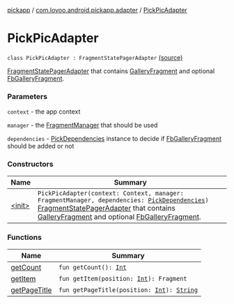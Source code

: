 [pickapp](../../index.md) / [com.lovoo.android.pickapp.adapter](../index.md) / [PickPicAdapter](./index.md)

# PickPicAdapter

`class PickPicAdapter : FragmentStatePagerAdapter` [(source)](https://github.com/lovoo/android-pickpic/blob/master/pickapp/pickapp/src/main/kotlin/com/lovoo/android/pickapp/adapter/PickPicAdapter.kt#L34)

[FragmentStatePagerAdapter](#) that contains [GalleryFragment](#) and optional [FbGalleryFragment](#).

### Parameters

`context` - the app context

`manager` - the [FragmentManager](#) that should be used

`dependencies` - [PickDependencies](../../com.lovoo.android.pickapp.factory/-pick-dependencies/index.md) instance to decide if [FbGalleryFragment](#) should be added or not

### Constructors

| Name | Summary |
|---|---|
| [&lt;init&gt;](-init-.md) | `PickPicAdapter(context: Context, manager: FragmentManager, dependencies: `[`PickDependencies`](../../com.lovoo.android.pickapp.factory/-pick-dependencies/index.md)`)`<br>[FragmentStatePagerAdapter](#) that contains [GalleryFragment](#) and optional [FbGalleryFragment](#). |

### Functions

| Name | Summary |
|---|---|
| [getCount](get-count.md) | `fun getCount(): `[`Int`](https://kotlinlang.org/api/latest/jvm/stdlib/kotlin/-int/index.html) |
| [getItem](get-item.md) | `fun getItem(position: `[`Int`](https://kotlinlang.org/api/latest/jvm/stdlib/kotlin/-int/index.html)`): Fragment` |
| [getPageTitle](get-page-title.md) | `fun getPageTitle(position: `[`Int`](https://kotlinlang.org/api/latest/jvm/stdlib/kotlin/-int/index.html)`): `[`String`](https://kotlinlang.org/api/latest/jvm/stdlib/kotlin/-string/index.html) |
